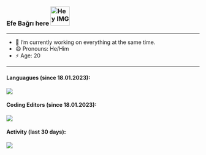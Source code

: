 ### Efe Bağrı here <img src="https://github.githubassets.com/images/mona-whisper.gif" height="50px" width="50px" alt="Hey IMG" />
---

- 🔭 I’m currently working on everything at the same time.
- 😄 Pronouns: He/Him
- ⚡ Age: 20

---

#### Languagues (since 18.01.2023):

<img src="https://wakatime.com/share/@Razetro/bf38e739-a7d9-4a60-9e47-9c68b5b0dfc0.png" />

#### Coding Editors (since 18.01.2023):

<img src="https://wakatime.com/share/@Razetro/9f2c09e9-6bf9-425a-8d87-d44b96f81bf5.png" />

#### Activity (last 30 days):

<img src="https://wakatime.com/share/@Razetro/d79db3ee-830a-4708-8963-fe23e556ca74.png" />

